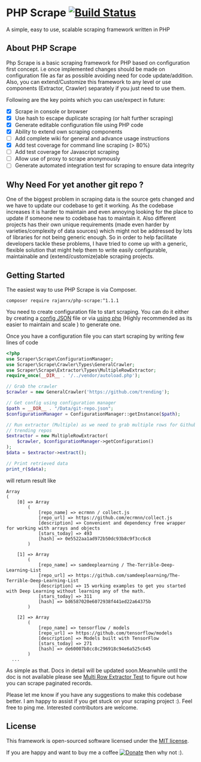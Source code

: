 # PHP Scrape [![Build Status](https://travis-ci.org/rajanrx/php-scrape.svg?branch=master)](https://travis-ci.org/rajanrx/php-scrape)
A simple, easy to use, scalable scraping framework written in PHP

## About PHP Scrape
Php Scrape is a basic scraping framework for PHP based on configuration first
concept. i.e once implemented changes should be made on configuration file as far
as possible avoiding need for code update/addition. Also, you can extend/Customize
this framework to any level or use components (Extractor, Crawler) separately if 
you just need to use them.

Following are the key points which you can use/expect in future:

- [x] Scrape in console or browser
- [x] Use hash to escape duplicate scraping (or halt further scraping)
- [x] Generate editable configuration file using PHP code
- [x] Ability to extend own scraping components
- [ ] Add complete wiki for general and advance usage instructions
- [x] Add test coverage for command line scraping (> 80%)
- [ ] Add test coverage for Javascript scraping
- [ ] Allow use of proxy to scrape anonymously
- [ ] Generate automated integration test for scraping to ensure data integrity 

## Why Need For yet another git repo ?
One of the biggest problem in scraping data is the source gets changed and we 
have to update our codebase to get it working. As the codebase increases it is
harder to maintain and even annoying looking for the place to update if someone
new to codebase has to maintain it. Also different projects has their own unique
requirements (made even harder by varieties/complexity of data sources) which might 
not be addressed by lots of libraries for not being generic enough. 
So in order to help facilitate developers tackle these problems, I have tried to
come up with a generic, flexible solution that might help them to write easily
configurable, maintainable and (extend/customize)able scraping projects.

## Getting Started
The easiest way to use PHP Scrape is via Composer.
```
composer require rajanrx/php-scrape:^1.1.1
```

You need to create configuration file to start scraping. You can do it either by 
creating a [config JSON](https://github.com/rajanrx/php-scrape/blob/master/Examples/Data/git-repo.json) 
file or via [using php](https://github.com/rajanrx/php-scrape/blob/master/Examples/ConfigGenerator.php)
 (Highly recommended as its easier to maintain and scale ) to generate one.

Once you have a configuration file you can start scraping by writing few lines of 
code

```php
<?php
use Scraper\Scrape\ConfigurationManager;
use Scraper\Scrape\Crawler\Types\GeneralCrawler;
use Scraper\Scrape\Extractor\Types\MultipleRowExtractor;
require_once(__DIR__ . '/../vendor/autoload.php');

// Grab the crawler
$crawler = new GeneralCrawler('https://github.com/trending');

// Get config using configuration manager
$path = __DIR__ . "/Data/git-repo.json";
$configurationManager = ConfigurationManager::getInstance($path);

// Run extractor (Multiple) as we need to grab multiple rows for Github 
// trending repos
$extractor = new MultipleRowExtractor(
    $crawler, $configurationManager->getConfiguration()
);
$data = $extractor->extract();

// Print retrieved data
print_r($data);
```

will return result like
```
Array
(
    [0] => Array
        (
            [repo_name] => ecrmnn / collect.js
            [repo_url] => https://github.com/ecrmnn/collect.js
            [description] => Convenient and dependency free wrapper for working with arrays and objects
            [stars_today] => 493
            [hash] => 0e5522aa1ad972b50dc93b8c9f3cc6c8
        )

    [1] => Array
        (
            [repo_name] => samdeeplearning / The-Terrible-Deep-Learning-List
            [repo_url] => https://github.com/samdeeplearning/The-Terrible-Deep-Learning-List
            [description] => 15 working examples to get you started with Deep Learning without learning any of the math.
            [stars_today] => 311
            [hash] => bd6587020e6072938f441ed22a64375b
        )

    [2] => Array
        (
            [repo_name] => tensorflow / models
            [repo_url] => https://github.com/tensorflow/models
            [description] => Models built with TensorFlow
            [stars_today] => 271
            [hash] => de60007b8cc8c296918c94e6a525c645
        )
  ...
```
As simple as that. 
Docs in detail will be updated soon.Meanwhile until the doc is not available please 
see [Multi Row Extractor Test](https://github.com/rajanrx/php-scrape/blob/master/Tests/Unit/Extractor/Types/MultipleRowExtractorTest.php) 
to figure out how you can scrape paginated records.

Please let me know if you have any suggestions to make this codebase better. I am
happy to assist if you get stuck on your scraping project :). Feel free to ping me.
Interested contributors are welcome.

## License

This framework is open-sourced software licensed under the 
[MIT license](http://opensource.org/licenses/MIT). 

If you are happy and want to buy me a coffee 
[![Donate](https://img.shields.io/badge/Donate-PayPal-green.svg)](https://www.paypal.com/cgi-bin/webscr?cmd=_s-xclick&hosted_button_id=ND8GEY5QKW6TG)
then why not :). 
